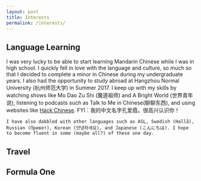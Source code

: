 ```yaml
---
layout: post
title: Interests
permalink: /interests/
---
```


<head>
  <meta charset="utf-8"> 
</head>
<div>
  <div style="clear:both">
    <h2>Language Learning</h2>
    I was very lucky to be able to start learning Mandarin Chinese while I was in high school. I quickly fell in love with the language and culture, so much so that I decided to complete a minor in Chinese during my undergraduate years. I also had the opportunity to study abroad at Hangzhou Normal University (杭州师范大学) in Summer 2017. I keep up with my skills by watching shows like Mo Dao Zu Shi (魔道祖师) and A Bright World (世界青年说), listening to podcasts such as Talk to Me in Chinese(聊聊东西), and using websites like <a href="https://www.hackchinese.com/collaborations">Hack Chinese</a>. FYI：我的中文名字孔爱霞。很高兴认识你！
    
    I have also dabbled with other languages such as ASL, Swedish (Hallå), Russian (Привет), Korean (안녕하세요), and Japanese (こんにちは). I hope to become fluent in some (maybe all?) of these one day.
  </div>
  <div style="clear:both">
  <h2>Travel</h2>
  </div>
  <div style="clear:both">
  <h2>Formula One</h2>
  </div>
</div>
